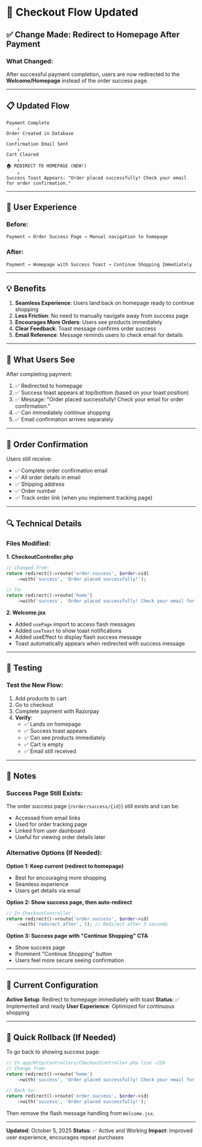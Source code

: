 # 🔄 Checkout Flow Updated

## ✅ Change Made: Redirect to Homepage After Payment

### What Changed:
After successful payment completion, users are now redirected to the **Welcome/Homepage** instead of the order success page.

---

## 📋 Updated Flow

```
Payment Complete
    ↓
Order Created in Database
    ↓
Confirmation Email Sent
    ↓
Cart Cleared
    ↓
🏠 REDIRECT TO HOMEPAGE (NEW!)
    ↓
Success Toast Appears: "Order placed successfully! Check your email for order confirmation."
```

---

## 🎯 User Experience

### Before:
```
Payment → Order Success Page → Manual navigation to homepage
```

### After:
```
Payment → Homepage with Success Toast → Continue Shopping Immediately
```

---

## 💡 Benefits

1. **Seamless Experience**: Users land back on homepage ready to continue shopping
2. **Less Friction**: No need to manually navigate away from success page
3. **Encourages More Orders**: Users see products immediately
4. **Clear Feedback**: Toast message confirms order success
5. **Email Reference**: Message reminds users to check email for details

---

## 🎨 What Users See

After completing payment:
1. ✅ Redirected to homepage
2. ✅ Success toast appears at top/bottom (based on your toast position)
3. ✅ Message: "Order placed successfully! Check your email for order confirmation."
4. ✅ Can immediately continue shopping
5. ✅ Email confirmation arrives separately

---

## 📧 Order Confirmation

Users still receive:
- ✅ Complete order confirmation email
- ✅ All order details in email
- ✅ Shipping address
- ✅ Order number
- ✅ Track order link (when you implement tracking page)

---

## 🔍 Technical Details

### Files Modified:

**1. CheckoutController.php**
```php
// Changed from:
return redirect()->route('order.success', $order->id)
    ->with('success', 'Order placed successfully!');

// To:
return redirect()->route('home')
    ->with('success', 'Order placed successfully! Check your email for order confirmation.');
```

**2. Welcome.jsx**
- Added `usePage` import to access flash messages
- Added `useToast` to show toast notifications
- Added useEffect to display flash success message
- Toast automatically appears when redirected with success message

---

## 🧪 Testing

### Test the New Flow:
1. Add products to cart
2. Go to checkout
3. Complete payment with Razorpay
4. **Verify**:
   - ✅ Lands on homepage
   - ✅ Success toast appears
   - ✅ Can see products immediately
   - ✅ Cart is empty
   - ✅ Email still received

---

## 📝 Notes

### Success Page Still Exists:
The order success page (`/order/success/{id}`) still exists and can be:
- Accessed from email links
- Used for order tracking page
- Linked from user dashboard
- Useful for viewing order details later

### Alternative Options (If Needed):

**Option 1: Keep current (redirect to homepage)**
- Best for encouraging more shopping
- Seamless experience
- Users get details via email

**Option 2: Show success page, then auto-redirect**
```php
// In CheckoutController
return redirect()->route('order.success', $order->id)
    ->with('redirect_after', 5); // Redirect after 5 seconds
```

**Option 3: Success page with "Continue Shopping" CTA**
- Show success page
- Prominent "Continue Shopping" button
- Users feel more secure seeing confirmation

---

## 🎊 Current Configuration

**Active Setup**: Redirect to homepage immediately with toast
**Status**: ✅ Implemented and ready
**User Experience**: Optimized for continuous shopping

---

## 🔄 Quick Rollback (If Needed)

To go back to showing success page:

```php
// In app/Http/Controllers/CheckoutController.php line ~210
// Change from:
return redirect()->route('home')
    ->with('success', 'Order placed successfully! Check your email for order confirmation.');

// Back to:
return redirect()->route('order.success', $order->id)
    ->with('success', 'Order placed successfully!');
```

Then remove the flash message handling from `Welcome.jsx`.

---

**Updated**: October 5, 2025
**Status**: ✅ Active and Working
**Impact**: Improved user experience, encourages repeat purchases
